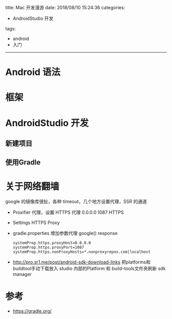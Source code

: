 title: Mac 开发漫游
date: 2018/08/10 15:24:36
categories:

- AndroidStudio 开发

tags:

-  android 
-  入门

---

# Android 语法



# 框架



# AndroidStudio 开发

## 新建项目

## 使用Gradle



# 关于网络翻墙

google 的镜像库很扯，各种 timeout，几个地方设置代理，SSR 的通道

* Proxifier 代理，设置 HTTPS 代理 0.0.0.0 1087 HTTPS

* Settings HTTPS Proxy

* gradle.properties 增加参数代理 google() response

  ```
  systemProp.https.proxyHost=0.0.0.0
  systemProp.https.proxyPort=1087
  systemProp.https.nonProxyHosts=*.nonproxyrepos.com|localhost
  ```

* http://pro.sr1.me/post/android-sdk-download-links 把platforms和 buildtool手动下载放入 studio 内部的Platform 和 build-tools文件夹刷新 sdk manager

# 参考

* https://gradle.org/